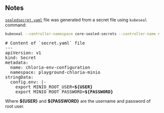 ## Notes
[`sealedsecret.yaml`](./sealedsecret.yaml) file was generated from a secret file using `kubeseal` command:
```bash
kubeseal --controller-namespace core-sealed-secrets --controller-name sealed-secrets -f secret.yaml -w sealedsecret.yaml
```
<pre>
# Content of `secret.yaml` file
---
apiVersion: v1
kind: Secret
metadata:
  name: chloria-env-configuration
  namespace: playground-chloria-minio
stringData:
  config.env: |-
    export MINIO_ROOT_USER=<b>${USER}</b>
    export MINIO_ROOT_PASSWORD=<b>${PASSWORD}</b>
</pre>
Where **\${USER}** and **\${PASSWORD}** are the username and password of root user.
